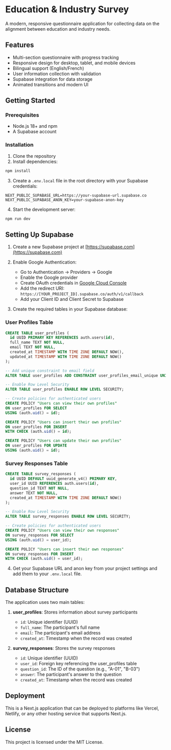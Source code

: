 # Education & Industry Survey

A modern, responsive questionnaire application for collecting data on the alignment between education and industry needs.

## Features

- Multi-section questionnaire with progress tracking
- Responsive design for desktop, tablet, and mobile devices
- Bilingual support (English/French)
- User information collection with validation
- Supabase integration for data storage
- Animated transitions and modern UI

## Getting Started

### Prerequisites

- Node.js 18+ and npm
- A Supabase account

### Installation

1. Clone the repository
2. Install dependencies:

```bash
npm install
```

3. Create a `.env.local` file in the root directory with your Supabase credentials:

```
NEXT_PUBLIC_SUPABASE_URL=https://your-supabase-url.supabase.co
NEXT_PUBLIC_SUPABASE_ANON_KEY=your-supabase-anon-key
```

4. Start the development server:

```bash
npm run dev
```

## Setting Up Supabase

1. Create a new Supabase project at [https://supabase.com](https://supabase.com)

2. Enable Google Authentication:
   - Go to Authentication → Providers → Google
   - Enable the Google provider
   - Create OAuth credentials in [Google Cloud Console](https://console.cloud.google.com/)
   - Add the redirect URI: `https://[YOUR_PROJECT_ID].supabase.co/auth/v1/callback`
   - Add your Client ID and Client Secret to Supabase

3. Create the required tables in your Supabase database:

### User Profiles Table

```sql
CREATE TABLE user_profiles (
  id UUID PRIMARY KEY REFERENCES auth.users(id),
  full_name TEXT NOT NULL,
  email TEXT NOT NULL,
  created_at TIMESTAMP WITH TIME ZONE DEFAULT NOW(),
  updated_at TIMESTAMP WITH TIME ZONE DEFAULT NOW()
);

-- Add unique constraint to email field
ALTER TABLE user_profiles ADD CONSTRAINT user_profiles_email_unique UNIQUE (email);

-- Enable Row Level Security
ALTER TABLE user_profiles ENABLE ROW LEVEL SECURITY;

-- Create policies for authenticated users
CREATE POLICY "Users can view their own profiles" 
ON user_profiles FOR SELECT 
USING (auth.uid() = id);

CREATE POLICY "Users can insert their own profiles" 
ON user_profiles FOR INSERT 
WITH CHECK (auth.uid() = id);

CREATE POLICY "Users can update their own profiles" 
ON user_profiles FOR UPDATE
USING (auth.uid() = id);
```

### Survey Responses Table

```sql
CREATE TABLE survey_responses (
  id UUID DEFAULT uuid_generate_v4() PRIMARY KEY,
  user_id UUID REFERENCES auth.users(id),
  question_id TEXT NOT NULL,
  answer TEXT NOT NULL,
  created_at TIMESTAMP WITH TIME ZONE DEFAULT NOW()
);

-- Enable Row Level Security
ALTER TABLE survey_responses ENABLE ROW LEVEL SECURITY;

-- Create policies for authenticated users
CREATE POLICY "Users can view their own responses" 
ON survey_responses FOR SELECT 
USING (auth.uid() = user_id);

CREATE POLICY "Users can insert their own responses" 
ON survey_responses FOR INSERT 
WITH CHECK (auth.uid() = user_id);
```

4. Get your Supabase URL and anon key from your project settings and add them to your `.env.local` file.

## Database Structure

The application uses two main tables:

1. **user_profiles**: Stores information about survey participants
   - `id`: Unique identifier (UUID)
   - `full_name`: The participant's full name
   - `email`: The participant's email address
   - `created_at`: Timestamp when the record was created

2. **survey_responses**: Stores the survey responses
   - `id`: Unique identifier (UUID)
   - `user_id`: Foreign key referencing the user_profiles table
   - `question_id`: The ID of the question (e.g., "A-01", "B-03")
   - `answer`: The participant's answer to the question
   - `created_at`: Timestamp when the record was created

## Deployment

This is a Next.js application that can be deployed to platforms like Vercel, Netlify, or any other hosting service that supports Next.js.

## License

This project is licensed under the MIT License.
